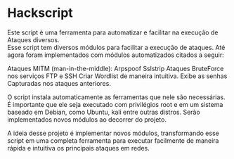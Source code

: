 # Hackscript
Este script é uma ferramenta para automatizar e facilitar na execução de Ataques diversos.   
Esse script tem diversos módulos para facilitar a execução de ataques. Até agora foram implementados com módulos automatizados citados a seguir:

Ataques MITM (man-in-the-middle):
Arpspoof
Sslstrip
Ataques BruteForce nos serviços FTP e SSH
Criar Wordlist de maneira intuitiva. 
Exibe as senhas Capturadas nos ataques anteriores. 

O script instala automaticamente as ferramentas que nele são necessárias. É importante que ele seja executado com privilégios root e em um sistema baseado em Debian, como Ubuntu, kali entre outras distros. 
Serão implementados novos módulos ao decorrer do projeto. 

A ideia desse projeto é implementar novos módulos, transformando esse script em uma completa ferramenta para executar facilmente de maneira rápida e intuitiva os principais ataques em redes. 
